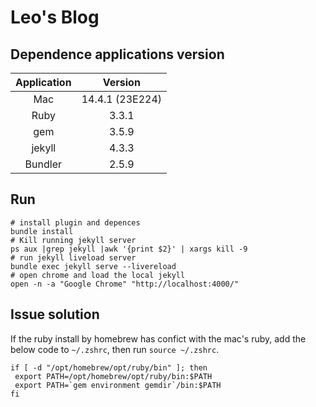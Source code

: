 # Leo's Blog

## Dependence applications version

| Application | Version |
| :---------: | :-----: |
| Mac         | 14.4.1 (23E224)|
| Ruby        | 3.3.1   |
| gem         | 3.5.9   |
| jekyll      | 4.3.3   |
| Bundler     | 2.5.9   |

## Run

```shell
# install plugin and depences
bundle install
# Kill running jekyll server
ps aux |grep jekyll |awk '{print $2}' | xargs kill -9
# run jekyll liveload server
bundle exec jekyll serve --livereload
# open chrome and load the local jekyll
open -n -a "Google Chrome" "http://localhost:4000/"
```

## Issue solution
If the ruby install by homebrew has confict with the mac's ruby, add the below code to `~/.zshrc`,
then run `source ~/.zshrc`.

```shell
if [ -d "/opt/homebrew/opt/ruby/bin" ]; then
 export PATH=/opt/homebrew/opt/ruby/bin:$PATH
 export PATH=`gem environment gemdir`/bin:$PATH
fi 
```